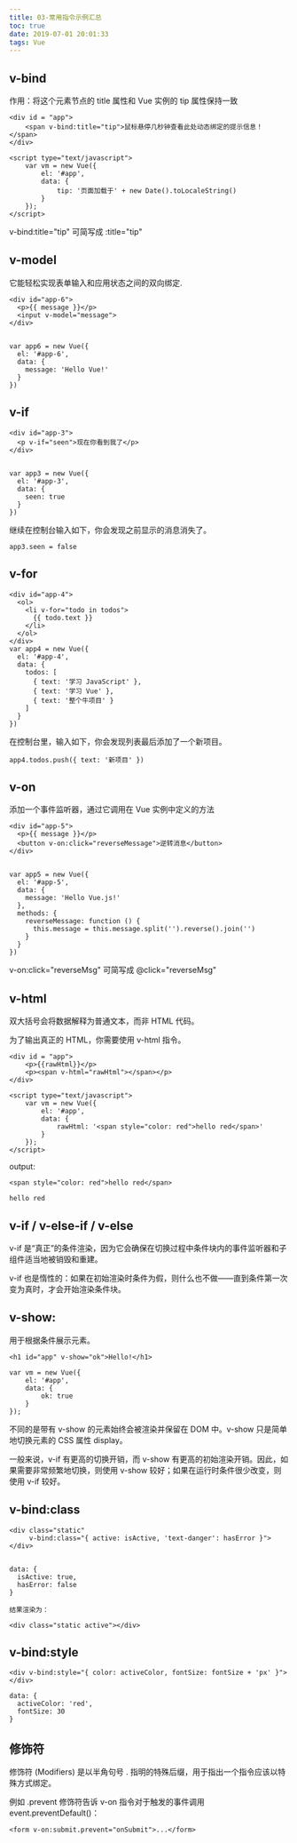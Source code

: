 ```yaml
---
title: 03-常用指令示例汇总
toc: true
date: 2019-07-01 20:01:33
tags: Vue
---
```


## v-bind
作用：将这个元素节点的 title 属性和 Vue 实例的 tip 属性保持一致
```
<div id = "app">
    <span v-bind:title="tip">鼠标悬停几秒钟查看此处动态绑定的提示信息！</span>
</div>

<script type="text/javascript">
	var vm = new Vue({
		el: '#app',
		data: {
			tip: '页面加载于' + new Date().toLocaleString()
		}
	});
</script>
```
v-bind:title="tip"   可简写成   :title="tip"

## v-model
它能轻松实现表单输入和应用状态之间的双向绑定.
```
<div id="app-6">
  <p>{{ message }}</p>
  <input v-model="message">
</div>


var app6 = new Vue({
  el: '#app-6',
  data: {
    message: 'Hello Vue!'
  }
})
```


## v-if

```
<div id="app-3">
  <p v-if="seen">现在你看到我了</p>
</div>


var app3 = new Vue({
  el: '#app-3',
  data: {
    seen: true
  }
})
```
继续在控制台输入如下，你会发现之前显示的消息消失了。
```
app3.seen = false
```


## v-for

```
<div id="app-4">
  <ol>
    <li v-for="todo in todos">
      {{ todo.text }}
    </li>
  </ol>
</div>
var app4 = new Vue({
  el: '#app-4',
  data: {
    todos: [
      { text: '学习 JavaScript' },
      { text: '学习 Vue' },
      { text: '整个牛项目' }
    ]
  }
})
```
在控制台里，输入如下，你会发现列表最后添加了一个新项目。
```
app4.todos.push({ text: '新项目' })
```

## v-on
添加一个事件监听器，通过它调用在 Vue 实例中定义的方法
```
<div id="app-5">
  <p>{{ message }}</p>
  <button v-on:click="reverseMessage">逆转消息</button>
</div>


var app5 = new Vue({
  el: '#app-5',
  data: {
    message: 'Hello Vue.js!'
  },
  methods: {
    reverseMessage: function () {
      this.message = this.message.split('').reverse().join('')
    }
  }
})
```

v-on:click="reverseMsg" 可简写成 @click="reverseMsg"

## v-html
双大括号会将数据解释为普通文本，而非 HTML 代码。

为了输出真正的 HTML，你需要使用 v-html 指令。
```
<div id = "app">
	<p>{{rawHtml}}</p>
	<p><span v-html="rawHtml"></span></p>
</div>

<script type="text/javascript">
	var vm = new Vue({
		el: '#app',
		data: {
			rawHtml: '<span style="color: red">hello red</span>'
		}
	});
</script>
```
output:

```
<span style="color: red">hello red</span>

hello red
```

## v-if / v-else-if / v-else
v-if 是“真正”的条件渲染，因为它会确保在切换过程中条件块内的事件监听器和子组件适当地被销毁和重建。

v-if 也是惰性的：如果在初始渲染时条件为假，则什么也不做——直到条件第一次变为真时，才会开始渲染条件块。

## v-show:
用于根据条件展示元素。

```
<h1 id="app" v-show="ok">Hello!</h1>

var vm = new Vue({
	el: '#app',
	data: {
		ok: true
	}
});
```

不同的是带有 v-show 的元素始终会被渲染并保留在 DOM 中。v-show 只是简单地切换元素的 CSS 属性 display。

一般来说，v-if 有更高的切换开销，而 v-show 有更高的初始渲染开销。因此，如果需要非常频繁地切换，则使用 v-show 较好；如果在运行时条件很少改变，则使用 v-if 较好。

## v-bind:class
```
<div class="static"
     v-bind:class="{ active: isActive, 'text-danger': hasError }">
</div>


data: {
  isActive: true,
  hasError: false
}

结果渲染为：

<div class="static active"></div>
```


## v-bind:style

```
<div v-bind:style="{ color: activeColor, fontSize: fontSize + 'px' }"></div>

data: {
  activeColor: 'red',
  fontSize: 30
}
```

## 修饰符
修饰符 (Modifiers) 是以半角句号 . 指明的特殊后缀，用于指出一个指令应该以特殊方式绑定。

例如  .prevent 修饰符告诉 v-on 指令对于触发的事件调用 event.preventDefault()：

```
<form v-on:submit.prevent="onSubmit">...</form>
```